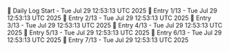 📅 Daily Log Start - Tue Jul 29 12:53:13 UTC 2025
📌 Entry 1/13 - Tue Jul 29 12:53:13 UTC 2025
📌 Entry 2/13 - Tue Jul 29 12:53:13 UTC 2025
📌 Entry 3/13 - Tue Jul 29 12:53:13 UTC 2025
📌 Entry 4/13 - Tue Jul 29 12:53:13 UTC 2025
📌 Entry 5/13 - Tue Jul 29 12:53:13 UTC 2025
📌 Entry 6/13 - Tue Jul 29 12:53:13 UTC 2025
📌 Entry 7/13 - Tue Jul 29 12:53:13 UTC 2025
